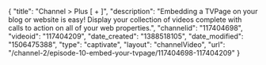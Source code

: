 {
    "title": "Channel > Plus [ + ]",
    "description": "Embedding a TVPage on your blog or website is easy! Display your collection of videos complete with calls to action on all of your web properties.",
    "channelid": "117404698",
    "videoid": "117404209",
    "date_created": "1388518105",
    "date_modified": "1506475388",
    "type": "captivate",
    "layout": "channelVideo",
    "url": "\/channel-2\/episode-10-embed-your-tvpage\/117404698-117404209"
}